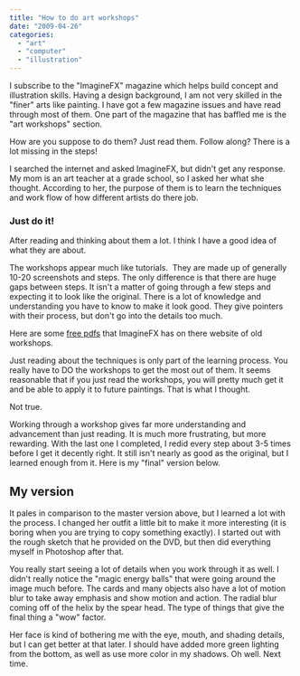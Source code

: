 ```yaml
---
title: "How to do art workshops"
date: "2009-04-26"
categories: 
  - "art"
  - "computer"
  - "illustration"
---
```


I subscribe to the "ImagineFX" magazine which helps build concept and illustration skills. Having a design background, I am not very skilled in the "finer" arts like painting. I have got a few magazine issues and have read through most of them. One part of the magazine that has baffled me is the "art workshops" section.

How are you suppose to do them? Just read them. Follow along? There is a lot missing in the steps!

I searched the internet and asked ImagineFX, but didn't get any response. My mom is an art teacher at a grade school, so I asked her what she thought. According to her, the purpose of them is to learn the techniques and work flow of how different artists do there job.

### Just do it!

After reading and thinking about them a lot. I think I have a good idea of what they are about.

The workshops appear much like tutorials.  They are made up of generally 10-20 screenshots and steps. The only difference is that there are huge gaps between steps. It isn't a matter of going through a few steps and expecting it to look like the original. There is a lot of knowledge and understanding you have to know to make it look good. They give pointers with their process, but don't go into the details too much.

Here are some [free pdfs](http://www.imaginefx.com/-2287754330326480692/Workshops.html) that ImagineFX has on there website of old workshops.

Just reading about the techniques is only part of the learning process. You really have to DO the workshops to get the most out of them. It seems reasonable that if you just read the workshops, you will pretty much get it and be able to apply it to future paintings. That is what I thought.

Not true.

Working through a workshop gives far more understanding and advancement than just reading. It is much more frustrating, but more rewarding. With the last one I completed, I redid every step about 3-5 times before I get it decently right. It still isn't nearly as good as the original, but I learned enough from it. Here is my "final" version below.

## My version

It pales in comparison to the master version above, but I learned a lot with the process. I changed her outfit a little bit to make it more interesting (it is boring when you are trying to copy something exactly). I started out with the rough sketch that he provided on the DVD, but then did everything myself in Photoshop after that.

You really start seeing a lot of details when you work through it as well. I didn't really notice the "magic energy balls" that were going around the image much before. The cards and many objects also have a lot of motion blur to take away emphasis and show motion and action. The radial blur coming off of the helix by the spear head. The type of things that give the final thing a "wow" factor.

Her face is kind of bothering me with the eye, mouth, and shading details, but I can get better at that later. I should have added more green lighting from the bottom, as well as use more color in my shadows. Oh well. Next time.
